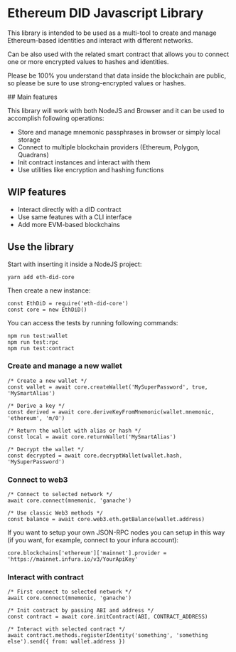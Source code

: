 # Ethereum DID Javascript Library

This library is intended to be used as a multi-tool to create and manage Ethereum-based identities and interact with different networks.

Can be also used with the related smart contract that allows you to connect one or more encrypted values to hashes and identities.

Please be 100% you understand that data inside the blockchain are public, so please be sure to use strong-encrypted values or hashes.

## Main features

This library will work with both NodeJS and Browser and it can be used to accomplish following operations:

- Store and manage mnemonic passphrases in browser or simply local storage
- Connect to multiple blockchain providers (Ethereum, Polygon, Quadrans)
- Init contract instances and interact with them
- Use utilities like encryption and hashing functions

## WIP features

- Interact directly with a dID contract
- Use same features with a CLI interface
- Add more EVM-based blockchains

## Use the library

Start with inserting it inside a NodeJS project:

```
yarn add eth-did-core
```

Then create a new instance:

```
const EthDiD = require('eth-did-core')
const core = new EthDiD()
```

You can access the tests by running following commands:

```
npm run test:wallet
npm run test:rpc
npm run test:contract
```

### Create and manage a new wallet

```
/* Create a new wallet */
const wallet = await core.createWallet('MySuperPassword', true, 'MySmartAlias')

/* Derive a key */
const derived = await core.deriveKeyFromMnemonic(wallet.mnemonic, 'ethereum', 'm/0')

/* Return the wallet with alias or hash */
const local = await core.returnWallet('MySmartAlias')

/* Decrypt the wallet */
const decrypted = await core.decryptWallet(wallet.hash, 'MySuperPassword')
```

### Connect to web3

```
/* Connect to selected network */
await core.connect(mnemonic, 'ganache')

/* Use classic Web3 methods */
const balance = await core.web3.eth.getBalance(wallet.address)
```

If you want to setup your own JSON-RPC nodes you can setup in this way (if you want, for example, connect to your infura account):

```
core.blockchains['ethereum']['mainnet'].provider = 'https://mainnet.infura.io/v3/YourApiKey'
```

### Interact with contract

```
/* First connect to selected network */
await core.connect(mnemonic, 'ganache')

/* Init contract by passing ABI and address */
const contract = await core.initContract(ABI, CONTRACT_ADDRESS)

/* Interact with selected contract */
await contract.methods.registerIdentity('something', 'something else').send({ from: wallet.address })
```